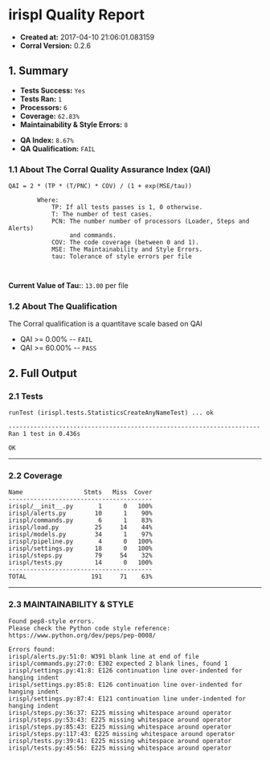 # irispl Quality Report

- **Created at:** 2017-04-10 21:06:01.083159
- **Corral Version:** 0.2.6


## 1. Summary

- **Tests Success:** `Yes`
- **Tests Ran:** `1`
- **Processors:** `6`
- **Coverage:** `62.83%`
- **Maintainability & Style Errors:** `8`

<!-- -->

- **QA Index:** `8.67%`
- **QA Qualification:** `FAIL`


### 1.1 About The Corral Quality Assurance Index (QAI)

```
QAI = 2 * (TP * (T/PNC) * COV) / (1 + exp(MSE/tau))

        Where:
            TP: If all tests passes is 1, 0 otherwise.
            T: The number of test cases.
            PCN: The number number of processors (Loader, Steps and Alerts)
                 and commands.
            COV: The code coverage (between 0 and 1).
            MSE: The Maintainability and Style Errors.
            tau: Tolerance of style errors per file

        
```

**Current Value of Tau:**: `13.00` per file


### 1.2 About The Qualification

The Corral qualification is a quantitave scale based on QAI


- QAI >= 0.00% -- `FAIL`
- QAI >= 60.00% -- `PASS`



## 2. Full Output

### 2.1 Tests
```
runTest (irispl.tests.StatisticsCreateAnyNameTest) ... ok

----------------------------------------------------------------------
Ran 1 test in 0.436s

OK

```
---

### 2.2 Coverage
```
Name                 Stmts   Miss  Cover
----------------------------------------
irispl/__init__.py       1      0   100%
irispl/alerts.py        10      1    90%
irispl/commands.py       6      1    83%
irispl/load.py          25     14    44%
irispl/models.py        34      1    97%
irispl/pipeline.py       4      0   100%
irispl/settings.py      18      0   100%
irispl/steps.py         79     54    32%
irispl/tests.py         14      0   100%
----------------------------------------
TOTAL                  191     71    63%

```
---

### 2.3 MAINTAINABILITY & STYLE
```
Found pep8-style errors.
Please check the Python code style reference: https://www.python.org/dev/peps/pep-0008/

Errors found: 
irispl/alerts.py:51:0: W391 blank line at end of file
irispl/commands.py:27:0: E302 expected 2 blank lines, found 1
irispl/settings.py:41:8: E126 continuation line over-indented for hanging indent
irispl/settings.py:85:8: E126 continuation line over-indented for hanging indent
irispl/settings.py:87:4: E121 continuation line under-indented for hanging indent
irispl/steps.py:36:37: E225 missing whitespace around operator
irispl/steps.py:53:43: E225 missing whitespace around operator
irispl/steps.py:85:43: E225 missing whitespace around operator
irispl/steps.py:117:43: E225 missing whitespace around operator
irispl/tests.py:39:41: E225 missing whitespace around operator
irispl/tests.py:45:56: E225 missing whitespace around operator
```

